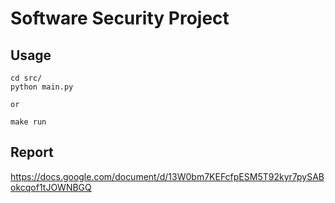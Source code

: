 # Software Security Project


## Usage
    cd src/
    python main.py
	
	or
	
	make run
	
	
## Report
https://docs.google.com/document/d/13W0bm7KEFcfpESM5T92kyr7pySABokcqof1tJOWNBGQ
	
